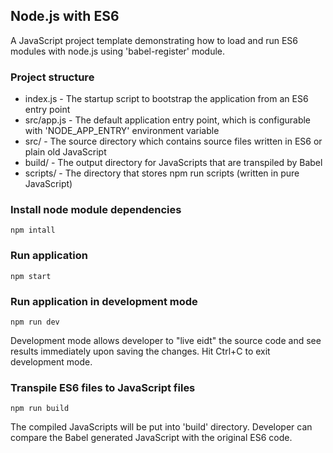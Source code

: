 ## Node.js with ES6

A JavaScript project template demonstrating how to load and run ES6 modules with node.js using 'babel-register' module.

### Project structure

* index.js - The startup script to bootstrap the application from an ES6 entry point
* src/app.js - The default application entry point, which is configurable with 'NODE_APP_ENTRY' environment variable
* src/ - The source directory which contains source files written in ES6 or plain old JavaScript
* build/ - The output directory for JavaScripts that are transpiled by Babel
* scripts/ - The directory that stores npm run scripts (written in pure JavaScript)


### Install node module dependencies
```
npm intall
```

### Run application
```
npm start
```

### Run application in development mode
```
npm run dev
```
Development mode allows developer to "live eidt" the source code and see results immediately upon saving the changes. Hit Ctrl+C to exit development mode.

### Transpile ES6 files to JavaScript files
```
npm run build
```
The compiled JavaScripts will be put into 'build' directory. Developer can compare the Babel generated JavaScript with the original ES6 code.
